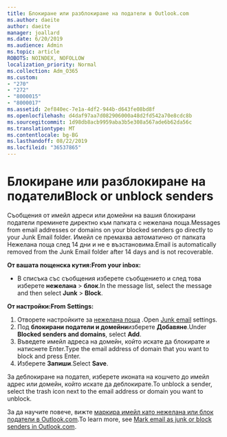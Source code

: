 ```yaml
---
title: Блокиране или разблокиране на податели в Outlook.com
ms.author: daeite
author: daeite
manager: joallard
ms.date: 6/20/2019
ms.audience: Admin
ms.topic: article
ROBOTS: NOINDEX, NOFOLLOW
localization_priority: Normal
ms.collection: Adm_O365
ms.custom:
- "270"
- "272"
- "8000015"
- "8000017"
ms.assetid: 2ef840ec-7e1a-4df2-944b-d643fe08bd8f
ms.openlocfilehash: d4daf97aa7d082906000a48d2fd542a70e8cdc8b
ms.sourcegitcommit: 1d98db8acb9959aba3b5e308a567ade6b62da56c
ms.translationtype: MT
ms.contentlocale: bg-BG
ms.lasthandoff: 08/22/2019
ms.locfileid: "36537865"
---
```

# <a name="block-or-unblock-senders"></a><span data-ttu-id="99d2e-102">Блокиране или разблокиране на податели</span><span class="sxs-lookup"><span data-stu-id="99d2e-102">Block or unblock senders</span></span>

<span data-ttu-id="99d2e-103">Съобщения от имейл адреси или домейни на вашия блокирани податели преминете директно към папката с нежелана поща.</span><span class="sxs-lookup"><span data-stu-id="99d2e-103">Messages from email addresses or domains on your blocked senders go directly to your Junk Email folder.</span></span> <span data-ttu-id="99d2e-104">Имейл се премахва автоматично от папката Нежелана поща след 14 дни и не е възстановима.</span><span class="sxs-lookup"><span data-stu-id="99d2e-104">Email is automatically removed from the Junk Email folder after 14 days and is not recoverable.</span></span>

<span data-ttu-id="99d2e-105">**От вашата пощенска кутия:**</span><span class="sxs-lookup"><span data-stu-id="99d2e-105">**From your inbox:**</span></span>

- <span data-ttu-id="99d2e-106">В списъка със съобщения изберете съобщението и след това изберете **нежелана** > **блок**.</span><span class="sxs-lookup"><span data-stu-id="99d2e-106">In the message list, select the message and then select **Junk** > **Block**.</span></span>

<span data-ttu-id="99d2e-107">**От настройки:**</span><span class="sxs-lookup"><span data-stu-id="99d2e-107">**From Settings:**</span></span>

1. <span data-ttu-id="99d2e-108">Отворете настройките за [нежелана поща](https://outlook.live.com/mail/options/mail/junkEmail) .</span><span class="sxs-lookup"><span data-stu-id="99d2e-108">Open [Junk email](https://outlook.live.com/mail/options/mail/junkEmail) settings.</span></span>
2. <span data-ttu-id="99d2e-109">Под **блокирани податели и домейни**изберете **Добавяне**.</span><span class="sxs-lookup"><span data-stu-id="99d2e-109">Under **Blocked senders and domains**, select **Add**.</span></span>
3. <span data-ttu-id="99d2e-110">Въведете имейл адреса на домейн, който искате да блокирате и натиснете Enter.</span><span class="sxs-lookup"><span data-stu-id="99d2e-110">Type the email address of domain that you want to block and press Enter.</span></span>
4. <span data-ttu-id="99d2e-111">Изберете **Запиши**.</span><span class="sxs-lookup"><span data-stu-id="99d2e-111">Select **Save**.</span></span>

<span data-ttu-id="99d2e-112">За деблокиране на подател, изберете иконата на кошчето до имейл адрес или домейн, който искате да деблокирате.</span><span class="sxs-lookup"><span data-stu-id="99d2e-112">To unblock a sender, select the trash icon next to the email address or domain you want to unblock.</span></span>

<span data-ttu-id="99d2e-113">За да научите повече, вижте [маркира имейл като нежелана или блок податели в Outlook.com](https://support.office.com/article/a3ece97b-82f8-4a5e-9ac3-e92fa6427ae4?wt.mc_id=Office_Outlook_com_Alchemy).</span><span class="sxs-lookup"><span data-stu-id="99d2e-113">To learn more, see [Mark email as junk or block senders in Outlook.com](https://support.office.com/article/a3ece97b-82f8-4a5e-9ac3-e92fa6427ae4?wt.mc_id=Office_Outlook_com_Alchemy).</span></span>